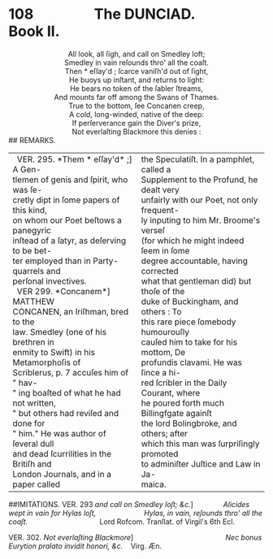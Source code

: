 # 108&nbsp;&nbsp;&nbsp;&nbsp;&nbsp;&nbsp;&nbsp;&nbsp;&nbsp;&nbsp;&nbsp;&nbsp;&nbsp;&nbsp;&nbsp;&nbsp;&nbsp;&nbsp;The DUNCIAD. &nbsp;&nbsp;&nbsp;&nbsp;&nbsp;&nbsp;&nbsp;&nbsp;&nbsp;&nbsp;&nbsp;&nbsp;    Book II.

<center>
All look, all ſigh, and call on Smedley loft;<br>
Smedley in vain reſounds thro' all the coaſt.<br>
Then * eſſay'd ; ſcarce vaniſh'd out of ſight,<br>
He buoys up inſtant, and returns to light:<br>
He bears no token of the ſabler ſtreams,<br>
And mounts far off among the Swans of Thames.<br>
True to the bottom, ſee Concanen creep,<br>
A cold, long-winded, native of the deep:<br>
If perſerverance gain the Diver's prize,<br>
Not everlaſting Blackmore this denies : 
</center>
## REMARKS.

<table border="0">
 <tr>
    <td>&nbsp;&nbsp;VER. 295. *Them * eſſay'd* ;] A Gen-<br/>
tlemen of genis and ſpirit, who was ſe-<br/>
cretly dipt in ſome papers of this kind,<br>
on whom our Poet beſtows a panegyric<br>
inſtead of a ſatyr, as deſerving to be bet-<br>
ter employed than in Party-quarrels and<br>
perſonal invectives.<br>
     &nbsp;&nbsp;VER 299. *Concanem*] MATTHEW <br/>
CONCANEN, an Iriſhman, bred to the<br/>
law. Smedley (one of his brethren in<br/>
enmity to Swift) in his Metamorphoſis of<br/>
Scriblerus, p. 7 accuſes him of " hav-<br/>
" ing boaſted of what he had not written,<br/>
" but others had reviſed and done for<br/>
" him."  He was author of ſeveral dull<br/>
and dead ſcurrilities in the Britiſh and<br/>
London Journals, and in a paper called<br/>
</td>
<td> the Speculatiſt. In a pamphlet, called a<br>
Supplement to the Profund, he dealt very <br>
unfairly with our Poet, not only frequent-<br>
ly inputing to him Mr. Broome's verseſ<br>
(for which he might indeed ſeem in ſome<br>
degree accountable,  having corrected<br>
what that gentleman did) but thoſe of the<br>
duke of Buckingham, and others :  To<br>
this rare piece ſomebody humourouſly<br>
cauſed him to take for his mottom, De<br>
profundis clavami. He was ſince a hi-<br>
red ſcribler in the Daily Courant, where<br>
he poured forth much Billingfgate againſt<br>
the lord Bolingbroke, and others; after<br>
which this man was ſurpriſingly promoted<br>
to adminiſter Juſtice and Law in Ja-<br>
maica. </td> </tr> </table>

##IMITATIONS.
VER. 293 *and call on Smedley loſt; &c.*]
&nbsp;&nbsp;&nbsp;&nbsp;&nbsp;&nbsp;&nbsp;&nbsp;&nbsp;&nbsp;&nbsp;&nbsp;&nbsp;&nbsp;*Alicides wept in vain for Hylas loſt,
&nbsp;&nbsp;&nbsp;&nbsp;&nbsp;&nbsp;&nbsp;&nbsp;&nbsp;&nbsp;&nbsp;&nbsp;&nbsp;&nbsp;&nbsp;&nbsp;&nbsp;&nbsp;&nbsp;&nbsp;&nbsp;&nbsp;&nbsp;Hylas, in vain, reſounds thro' all the coaſt.*
&nbsp;&nbsp;&nbsp;&nbsp;&nbsp;&nbsp;&nbsp;&nbsp;&nbsp;&nbsp;&nbsp;&nbsp;&nbsp;&nbsp;&nbsp;&nbsp;&nbsp;&nbsp;&nbsp;&nbsp;&nbsp;&nbsp;&nbsp;&nbsp;&nbsp;&nbsp;&nbsp;&nbsp;&nbsp;&nbsp;&nbsp;&nbsp;&nbsp;&nbsp;&nbsp;Lord Rofcom. Tranſlat. of Virgil's 6th Ecl.

VER. 302. *Not everlaſting Blackmore*]
&nbsp;&nbsp;&nbsp;&nbsp;&nbsp;&nbsp;&nbsp;&nbsp;&nbsp;&nbsp;&nbsp;&nbsp;&nbsp;&nbsp;&nbsp;&nbsp;&nbsp;&nbsp;&nbsp;&nbsp;&nbsp;&nbsp;&nbsp;&nbsp;&nbsp;&nbsp;&nbsp;&nbsp;&nbsp;&nbsp;&nbsp;&nbsp;&nbsp;&nbsp;&nbsp;&nbsp;&nbsp;&nbsp;&nbsp;&nbsp;&nbsp;&nbsp;&nbsp;&nbsp;&nbsp;*Nec bonus Eurytion pralato invidit honori, &c.*     &nbsp;&nbsp; Virg. Æn.
